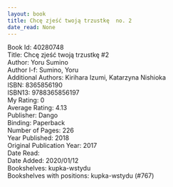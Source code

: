 ```yaml
---
layout: book
title: Chcę zjeść twoją trzustkę  no. 2
date_read: None
---
```


Book Id: 40280748<br />
Title: Chcę zjeść twoją trzustkę #2<br />
Author: Yoru Sumino<br />
Author l-f: Sumino, Yoru<br />
Additional Authors: Kirihara Izumi, Katarzyna Nishioka<br />
ISBN: 8365856190<br />
ISBN13: 9788365856197<br />
My Rating: 0<br />
Average Rating: 4.13<br />
Publisher: Dango<br />
Binding: Paperback<br />
Number of Pages: 226<br />
Year Published: 2018<br />
Original Publication Year: 2017<br />
Date Read: <br />
Date Added: 2020/01/12<br />
Bookshelves: kupka-wstydu<br />
Bookshelves with positions: kupka-wstydu (#767)<br />

